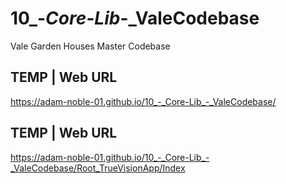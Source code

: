 # 10_-_Core-Lib_-_ValeCodebase
Vale Garden Houses Master Codebase

## TEMP | Web URL
https://adam-noble-01.github.io/10_-_Core-Lib_-_ValeCodebase/

## TEMP | Web URL
https://adam-noble-01.github.io/10_-_Core-Lib_-_ValeCodebase/Root_TrueVisionApp/Index